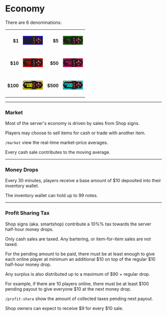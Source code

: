 # Economy

There are 6 denominations:

|     |      |     |      |
|----:|:----:|----:|:----:|
| **$1**   | ![SQ1_Note_1](/images/textures/money/money_note_1.png) | **$5**   | ![SQ1_Note_5](/images/textures/money/money_note_5.png) |
| **$10**  | ![SQ1_Note_10](/images/textures/money/money_note_10.png) | **$50**  | ![SQ1_Note_50](/images/textures/money/money_note_50.png) |
| **$100** | ![SQ1_Note_100](/images/textures/money/money_note_100.png) | **$500** | ![SQ1_Note_500](/images/textures/money/money_note_500.png) |

___

### Market

Most of the server's economy is driven by sales from Shop signs.

Players may choose to sell items for cash or trade with another item.

```/market``` view the real-time market-price averages.

Every cash sale contributes to the moving average.

___

### Money Drops

Every 30 minutes, players receive a base amount of $10 deposited into their inventory wallet.

The inventory wallet can hold up to 99 notes.

___

### Profit Sharing Tax

Shop signs (aka. smartshop) contribute a 10%% tax towards the server half-hour money drops.

Only cash sales are taxed. Any bartering, or item-for-item sales are not taxed.

For the pending amount to be paid, there must be at least enough to give each online player at minimum an additional $10 on top of the regular $10 half-hour money drop.

Any surplus is also distributed up to a maximum of $90 + regular drop.

For example, if there are 10 players online, there must be at least $100 pending payout to give everyone $10 at the next money drop.

```/profit-share``` show the amount of collected taxes pending next payout.

Shop owners can expect to receive $9 for every $10 sale.

